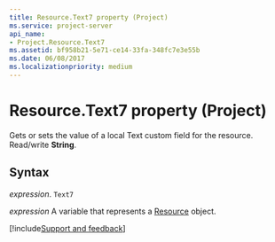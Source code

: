 ```yaml
---
title: Resource.Text7 property (Project)
ms.service: project-server
api_name:
- Project.Resource.Text7
ms.assetid: bf958b21-5e71-ce14-33fa-348fc7e3e55b
ms.date: 06/08/2017
ms.localizationpriority: medium
---
```



# Resource.Text7 property (Project)

Gets or sets the value of a local Text custom field for the resource. Read/write **String**.


## Syntax

_expression_. `Text7`

_expression_ A variable that represents a [Resource](./Project.Resource.md) object.

[!include[Support and feedback](~/includes/feedback-boilerplate.md)]